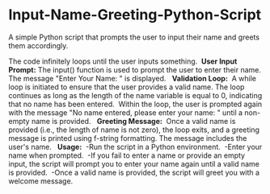 # Input-Name-Greeting-Python-Script
A simple Python script that prompts the user to input their name and greets them accordingly.

The code infinitely loops until the user inputs something.
‎ 
**User Input Prompt:**
The input() function is used to prompt the user to enter their name.
‎ 
The message "Enter Your Name: " is displayed.
‎ 
‎ 
**Validation Loop:**
‎ 
A while loop is initiated to ensure that the user provides a valid name. The loop continues as long as the length of the name variable is equal to 0, indicating that no name has been entered.
‎ 
Within the loop, the user is prompted again with the message "No name entered, please enter your name: " until a non-empty name is provided.
‎ 
‎ 
**Greeting Message:**
‎ 
Once a valid name is provided (i.e., the length of name is not zero), the loop exits, and a greeting message is printed using f-string formatting.
The message includes the user's name.
‎ 
‎ 
**Usage:**
‎ 
-Run the script in a Python environment.
‎ 
-Enter your name when prompted.
‎ 
-If you fail to enter a name or provide an empty input, the script will prompt you to enter your name again until a valid name is provided.
‎ 
-Once a valid name is provided, the script will greet you with a welcome message.

